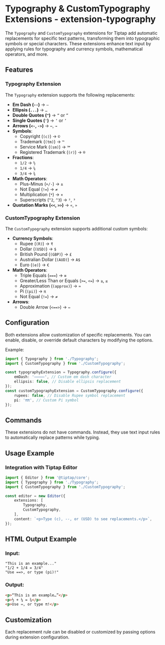 # Typography & CustomTypography Extensions - extension-typography

The `Typography` and `CustomTypography` extensions for Tiptap add automatic replacements for specific text patterns, transforming them into typographic symbols or special characters. These extensions enhance text input by applying rules for typography and currency symbols, mathematical operators, and more.

## Features

### Typography Extension
The `Typography` extension supports the following replacements:
- **Em Dash (`--`)** → `—`
- **Ellipsis (`...`)** → `…`
- **Double Quotes (`"`)** → `“` or `”`
- **Single Quotes (`'`)** → `‘` or `’`
- **Arrows (`<-`, `->`)** → `←`, `→`
- **Symbols**:
  - Copyright (`(c)`) → `©`
  - Trademark (`(tm)`) → `™`
  - Service Mark (`(sm)`) → `℠`
  - Registered Trademark (`(r)`) → `®`
- **Fractions**:
  - `1/2` → `½`
  - `1/4` → `¼`
  - `3/4` → `¾`
- **Math Operators**:
  - Plus-Minus (`+/-`) → `±`
  - Not Equal (`!=`) → `≠`
  - Multiplication (`*`) → `×`
  - Superscripts (`^2`, `^3`) → `²`, `³`
- **Quotation Marks (`<<`, `>>`)** → `«`, `»`

### CustomTypography Extension
The `CustomTypography` extension supports additional custom symbols:
- **Currency Symbols**:
  - Rupee (`(R)`) → `₹`
  - Dollar (`(USD)`) → `$`
  - British Pound (`(GBP)`) → `£`
  - Australian Dollar (`(AUD)`) → `A$`
  - Euro (`(e)`) → `€`
- **Math Operators**:
  - Triple Equals (`===`) → `≡`
  - Greater/Less Than or Equals (`>=`, `<=`) → `≥`, `≤`
  - Approximation (`(approx)`) → `≈`
  - Pi (`(pi)`) → `π`
  - Not Equal (`!=`) → `≠`
- **Arrows**:
  - Double Arrow (`<==>`) → `⇔`

## Configuration

Both extensions allow customization of specific replacements. You can enable, disable, or override default characters by modifying the options.

Example:
```typescript
import { Typography } from './Typography';
import { CustomTypography } from './CustomTypography';

const typographyExtension = Typography.configure({
    emDash: '⸻', // Custom em dash character
    ellipsis: false, // Disable ellipsis replacement
});
const customTypographyExtension = CustomTypography.configure({
    rupees: false, // Disable Rupee symbol replacement
    pi: 'ππ', // Custom Pi symbol
});
```

## Commands

These extensions do not have commands. Instead, they use text input rules to automatically replace patterns while typing.

## Usage Example

### Integration with Tiptap Editor
```typescript
import { Editor } from '@tiptap/core';
import { Typography } from './Typography';
import { CustomTypography } from './CustomTypography';

const editor = new Editor({
    extensions: [
        Typography,
        CustomTypography,
    ],
    content: `<p>Type (c), --, or (USD) to see replacements.</p>`,
});
```

## HTML Output Example
### Input:
```plaintext
"This is an example..."
"1/2 + 1/4 = 3/4"
"Use ==>, or type (pi)!"
```

### Output:
```html
<p>“This is an example…”</p>
<p>½ + ¼ = ¾</p>
<p>Use ⇔, or type π!</p>
```

## Customization
Each replacement rule can be disabled or customized by passing options during extension configuration.
